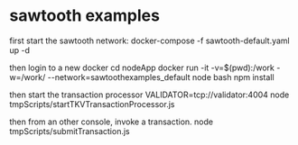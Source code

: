 # sawtooth examples

first start the sawtooth network:
  docker-compose -f sawtooth-default.yaml up -d


then login to a new docker
  cd nodeApp
  docker run -it -v=$(pwd):/work -w=/work/ --network=sawtoothexamples_default  node bash
  npm install
  
then start the transaction processor
  VALIDATOR=tcp://validator:4004 node tmpScripts/startTKVTransactionProcessor.js

then from an other console, invoke a transaction.
  node tmpScripts/submitTransaction.js
